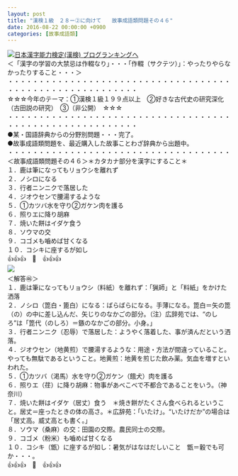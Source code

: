 ```yaml
---
layout: post
title: "漢検１級　２８ー②に向けて　　故事成語類問題その４６"
date: 2016-08-22 00:00:00 +0900
categories: [故事成語類]
---
```


  
[![](/syuusyuu9701/assets/images/漢検１級-２８ー②に向けて-故事成語類問題その４６-br_c_3028_1.gif)](http://blog.with2.net/link.php?1659096:3028 "日本漢字能力検定(漢検) ブログランキングへ")[日本漢字能力検定(漢検) ブログランキングへ](http://blog.with2.net/link.php?1659096:3028)  
＜「漢字の学習の大禁忌は作輟なり」・・・「作輟（サクテツ）」：やったりやらなかったりすること・・・＞  
・・・・・・・・・・・・・・・・・・・・・・・・・・・・・・・・・・・・・・・・・・・・・・・・・・・・・・・・・  
☆☆☆今年のテーマ：①漢検１級１９９点以上　②好きな古代史の研究深化（古田説の研究）　③（非公開）　☆☆☆　　  
・・・・・・・・・・・・・・・・・・・・・・・・・・・・・・・・・・・・・・・・・・・・・・・・・・・・・・・・・  
●某・国語辞典からの分野別問題・・・完了。  
●故事成語類問題を、最近購入した故事ことわざ辞典から出題中。  
・・・・・・・・・・・・・・・・・・・・・・・・・・・・・・・・・・・・  
＜故事成語類問題その４６＞＊カタカナ部分を漢字にすること＊　  
１．鹿は筆になってもリョウシを離れず  
２．ノシロになる  
３．行者ニンニクで落居した  
４．ジオウセンで腰湯するような  
５．①カツバ水を守り②ガケン肉を護る  
６．照りエに降り胡麻  
７．焼いた餅はイダケ食う　  
８．ソウマの交  
９．コゴメも嚙めば甘くなる  
１０．コシキに座するが如し  
👍👍👍　🐒　👍👍👍  
![](/syuusyuu9701/assets/images/漢検１級-２８ー②に向けて-故事成語類問題その４６-df81ec0f28bc20c7657bce4d16abcd65.png)　  
＜解答㊻＞  
１．鹿は筆になってもリョウシ（料紙）を離れず：「猟師」と「料紙」をかけた洒落  
２．ノシロ（箆白・篦白）になる：ばらばらになる。手薄になる。箆白＝矢の箆（の）の中に差し込んだ、矢じりのなかごの部分。（注）広辞苑では、“のしろ”は「箆代（のしろ）＝鏃のなかごの部分。小身。」  
３．行者ニンニク（忍辱）で落居した：ようやく落着した、事が済んだという洒落。  
４．ジオウセン（地黄煎）で腰湯するような：用途・方法が間違っていること。やっても無駄であるということ。地黄煎：地黄を煎じた飲み薬。気血を増すといわれた。  
５．①カツバ（渇馬）水を守り②ガケン（餓犬）肉を護る  
６．照りエ（荏）に降り胡麻：物事があべこべで不都合であることをいう。（神奈川）  
７．焼いた餅はイダケ（居丈）食う　＊焼き餅がたくさん食べられるということ。居丈＝座ったときの体の高さ。＊広辞苑：「いたけ」。“いたけだか”の場合は「居丈高。威丈高とも書く。」  
８．ソウマ（桑麻）の交：田園の交際。農民同士の交際。  
９．コゴメ（粉米）も嚙めば甘くなる  
１０．コシキ（甑）に座するが如し：暑気がはなはだしいこと　甑＝轂でも可か・・・。  
👍👍👍　🐒　👍👍👍  